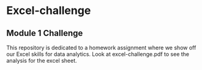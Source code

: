 # Excel-challenge
## Module 1 Challenge

This repository is dedicated to a homework assignment where we show off our Excel skills for data analytics. Look at excel-challenge.pdf to see the analysis for the excel sheet. 
